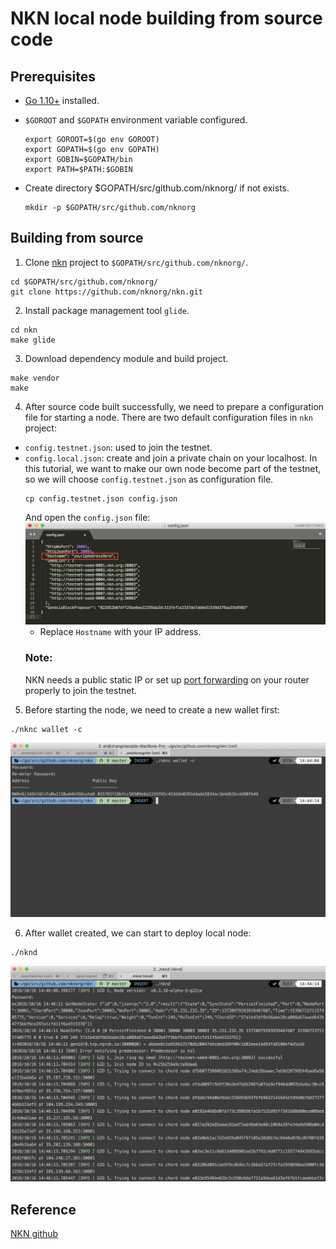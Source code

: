 # NKN local node building from source code

## Prerequisites

- [Go 1.10+](https://golang.org/doc/install) installed.

- `$GOROOT` and `$GOPATH` environment variable configured.
    ```
    export GOROOT=$(go env GOROOT)
    export GOPATH=$(go env GOPATH)
    export GOBIN=$GOPATH/bin
    export PATH=$PATH:$GOBIN
    ```

- Create directory $GOPATH/src/github.com/nknorg/ if not exists.
    ```
    mkdir -p $GOPATH/src/github.com/nknorg
    ```


## Building from source

1. Clone [nkn](https://github.com/nknorg/nkn) project to `$GOPATH/src/github.com/nknorg/`.
```
cd $GOPATH/src/github.com/nknorg/
git clone https://github.com/nknorg/nkn.git
```

2. Install package management tool `glide`.
```
cd nkn
make glide
```

3. Download dependency module and build project.
```
make vendor
make
```

4. After source code built successfully, we need to prepare a configuration file for starting a node. There are two default configuration files in `nkn` project:
- `config.testnet.json`: used to join the testnet.
- `config.local.json`: create and join a private chain on your localhost.
In this tutorial, we want to make our own node become part of the testnet, so we will choose `config.testnet.json` as configuration file.
    ```
    cp config.testnet.json config.json
    ```
    And open the `config.json` file:
![configure](../../assets/configure.png)
    - Replace `Hostname` with your IP address.
    ### Note:
    NKN needs a public static IP or set up [port forwarding](https://portforward.com/) on your router properly to join the testnet.

5. Before starting the node, we need to create a new wallet first:
```
./nknc wallet -c
```
![walletLocal](../../assets/walletLocal.png)

6. After wallet created, we can start to deploy local node:
```
./nknd
```
![testnetLocal](../../assets/testnetLocal.png)

## Reference
[NKN github](https://github.com/nknorg/nkn#building-using-docker)